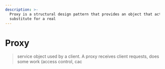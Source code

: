 ```yaml
---
description: >-
  Proxy is a structural design pattern that provides an object that acts as a
  substitute for a real
---
```


# Proxy

> service object used by a client. A proxy receives client requests, does some work \(access control, cac

